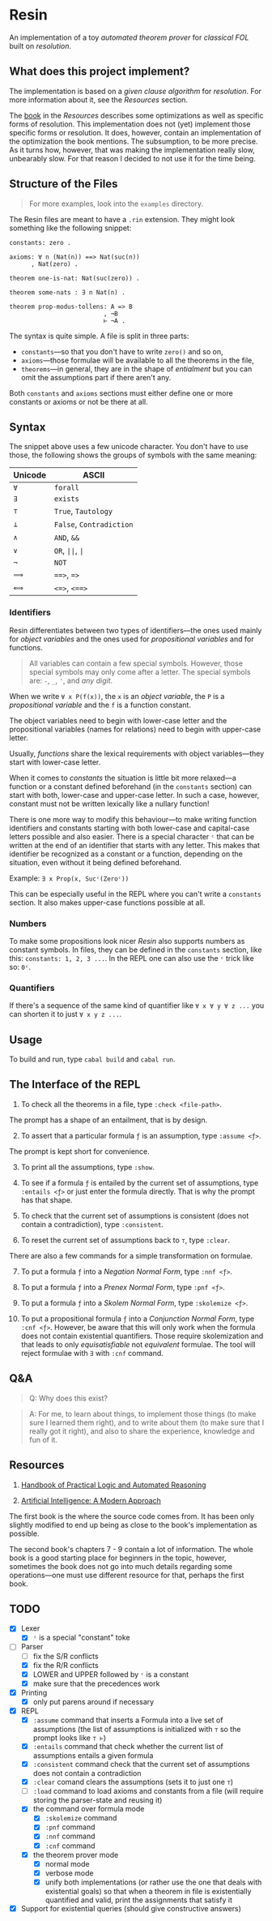 # Resin

An implementation of a toy *automated theorem prover* for *classical FOL* built on *resolution*.


## What does this project implement?

The implementation is based on a *given clause algorithm* for *resolution*.
For more information about it, see the *Resources* section.


The [book](https://www.cl.cam.ac.uk/~jrh13/atp/) in the *Resources*
describes some optimizations as well as specific forms of resolution.
This implementation does not (yet) implement those specific forms or resolution.
It does, however, contain an implementation of the optimization the book mentions.
The subsumption, to be more precise. As it turns how, however,
that was making the implementation really slow, unbearably slow.
For that reason I decided to not use it for the time being.


## Structure of the Files

> For more examples, look into the `examples` directory.

The Resin files are meant to have a `.rin` extension.
They might look something like the following snippet:

```
constants: zero .

axioms: ∀ n (Nat(n)) ==> Nat(suc(n))
      , Nat(zero) .

theorem one-is-nat: Nat(suc(zero)) .

theorem some-nats : ∃ n Nat(n) .

theorem prop-modus-tollens: A => B
                          , ¬B
                          ⊢ ¬A .
```

The syntax is quite simple.
A file is split in three parts:

- `constants`—so that you don't have to write `zero()` and so on,
- `axioms`—those formulae will be available to all the theorems in the file,
- `theorems`—in general, they are in the shape of *entialment* but you can omit the assumptions part if there aren't any.

Both `constants` and `axioms` sections must either define one or more constants or axioms or not be there at all.


## Syntax

The snippet above uses a few unicode character.
You don't have to use those, the following shows the groups of symbols with the same meaning:

| Unicode | ASCII     |
|---------|-----------|
| `∀`     | `forall`  |
| `∃`     | `exists`  |
| `⊤`     | `True`, `Tautology` |
| `⊥`     | `False`, `Contradiction` |
| `∧`     | `AND`, `&&` |
| `∨`     | `OR`, `\|\|`, `\|` |
| `¬`     | `NOT`     |
| `⟹`     | `==>`, `=>` |
| `⟺`     | `<=>`, `<==>` |


### Identifiers

Resin differentiates between two types of identifiers—the ones used mainly for *object variables* and the ones used for *propositional variables* and for functions.

> All variables can contain a few special symbols. However, those special symbols may only come after a letter. The special symbols are: `-`, `_`, `'`, and *any digit*.

When we write `∀ x P(f(x))`, the `x` is an *object variable*, the `P` is a *propositional variable* and the `f` is a function constant.

The object variables need to begin with lower-case letter and the propositional variables (names for relations) need to begin with upper-case letter.

Usually, *functions* share the lexical requirements with object variables—they start with lower-case letter.

When it comes to *constants* the situation is little bit more relaxed—a function or a constant defined beforehand (in the `constants` section) can start with both, lower-case and upper-case letter. In such a case, however, constant must not be written lexically like a nullary function!

There is one more way to modify this behaviour—to make writing function identifiers and constants starting with both lower-case and capital-case letters possible and also easier.
There is a special character `ᶜ` that can be written at the end of an identifier that starts with any letter. This makes that identifier be recognized as a constant or a function, depending on the situation, even without it being defined beforehand.

Example: `∃ x Prop(x, Sucᶜ(Zeroᶜ))`

This can be especially useful in the REPL where you can't write a `constants` section. It also makes upper-case functions possible at all.


### Numbers

To make some propositions look nicer *Resin* also supports numbers as constant symbols.
In files, they can be defined in the `constants` section, like this: `constants: 1, 2, 3 ...`.
In the REPL one can also use the `ᶜ` trick like so: `0ᶜ`.


### Quantifiers

If there's a sequence of the same kind of quantifier like `∀ x ∀ y ∀ z ...` you can shorten it to just `∀ x y z ...`.


## Usage

To build and run, type `cabal build` and `cabal run`.


## The Interface of the REPL

1) To check all the theorems in a file, type `:check <file-path>`.

The prompt has a shape of an entailment, that is by design.

2) To assert that a particular formula `ƒ` is an assumption, type `:assume <ƒ>`.

The prompt is kept short for convenience.

3) To print all the assumptions, type `:show`.

4) To see if a formula `ƒ` is entailed by the current set of assumptions, type `:entails <ƒ>` or just enter the formula directly. That is why the prompt has that shape.

5) To check that the current set of assumptions is consistent (does not contain a contradiction), type `:consistent`.

6) To reset the current set of assumptions back to `⊤`, type `:clear`.

There are also a few commands for a simple transformation on formulae.

7) To put a formula `ƒ` into a *Negation Normal Form*, type `:nnf <ƒ>`.

8) To put a formula `ƒ` into a *Prenex Normal Form*, type `:pnf <ƒ>`.

9) To put a formula `ƒ` into a *Skolem Normal Form*, type `:skolemize <ƒ>`.

10) To put a propositional formula `ƒ` into a *Conjunction Normal Form*, type `:cnf <ƒ>`. However, be aware that this will only work when the formula does not contain existential quantifiers. Those require skolemization and that leads to only *equisatisfiable* not *equivalent* formulae. The tool will reject formulae with `∃` with `:cnf` command.


## Q&A

> Q: Why does this exist?

> A: For me, to learn about things, to implement those things (to make sure I learned them right), and to write about them (to make sure that I really got it right), and also to share the experience, knowledge and fun of it.


## Resources

1. [Handbook of Practical Logic and Automated Reasoning](https://www.cl.cam.ac.uk/~jrh13/atp/)

2. [Artificial Intelligence: A Modern Approach](https://aima.cs.berkeley.edu)


The first book is the where the source code comes from. It has been only slightly modified to end up being as close to the book's implementation as possible.

The second book's chapters 7 - 9 contain a lot of information. The whole book is a good starting place for beginners in the topic, however, sometimes the book does not go into much details regarding some operations—one must use different resource for that, perhaps the first book.


## TODO

- [x] Lexer
  - [x] `ᶜ` is a special "constant" toke
- [ ] Parser
  - [ ] fix the S/R conflicts
  - [x] fix the R/R conflicts
  - [x] LOWER and UPPER followed by `ᶜ` is a constant
  - [x] make sure that the precedences work
- [x] Printing
  - [x] only put parens around if necessary
- [x] REPL
  - [x] `:assume` command that inserts a Formula into a live set of assumptions (the list of assumptions is initialized with `⊤` so the prompt looks like `⊤ ⊢`)
  - [x] `:entails` command that check whether the current list of assumptions entails a given formula
  - [x] `:consistent` command check that the current set of assumptions does not contain a contradiction
  - [x] `:clear` comand clears the assumptions (sets it to just one `⊤`)
  - [ ] `:load` command to load axioms and constants from a file (will require storing the parser-state and reusing it)
  - [x] the command over formula mode
    - [x] `:skolemize` command
    - [x] `:pnf` command
    - [x] `:nnf` command
    - [x] `:cnf` command
  - [x] the theorem prover mode
    - [x] normal mode
    - [x] verbose mode
    - [x] unify both implementations (or rather use the one that deals with existential goals) so that when a theorem in file is existentially quantified and valid, print the assignments that satisfy it
- [x] Support for existential queries (should give constructive answers)
